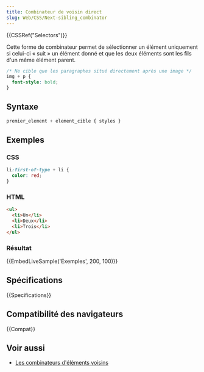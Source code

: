 ```yaml
---
title: Combinateur de voisin direct
slug: Web/CSS/Next-sibling_combinator
---
```


{{CSSRef("Selectors")}}

Cette forme de combinateur permet de sélectionner un élément uniquement si celui-ci « suit » un élément donné et que les deux éléments sont les fils d'un même élément parent.

```css
/* Ne cible que les paragraphes situé directement après une image */
img + p {
  font-style: bold;
}
```

## Syntaxe

```css
premier_element + element_cible { styles }
```

## Exemples

### CSS

```css
li:first-of-type + li {
  color: red;
}
```

### HTML

```html
<ul>
  <li>Un</li>
  <li>Deux</li>
  <li>Trois</li>
</ul>
```

### Résultat

{{EmbedLiveSample('Exemples', 200, 100)}}

## Spécifications

{{Specifications}}

## Compatibilité des navigateurs

{{Compat}}

## Voir aussi

- [Les combinateurs d'éléments voisins](/fr/docs/Web/CSS/Sélecteurs_de_voisins_généraux)
